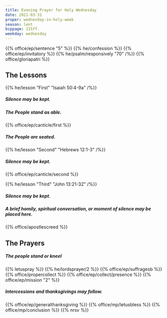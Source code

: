 ```yaml
---
title: Evening Prayer for Holy Wednesday
date: 2021-03-31
proper: wednesday-in-holy-week
season: lent
bcppage: 115ff.
weekday: wednesday
---
```

{{% office/ep/sentence "5" %}}
{{% he/confession %}}
{{% office/ep/invitatory %}}
{{% he/psalm/responsively "70" /%}}
{{% office/gloriapatri %}}

## The Lessons
{{% he/lesson "First" "Isaiah 50:4-9a" /%}}

##### Silence may be kept.
##### The People stand as able.
{{% office/ep/canticle/first %}}
##### The People are seated.

{{% he/lesson "Second"  "Hebrews 12:1-3" /%}}

##### Silence may be kept.
{{% office/ep/canticle/second %}}

{{% he/lesson "Third" "John 13:21-32" /%}}

##### Silence may be kept.
##### A brief homily, spiritual conversation, or moment of silence may be placed here.

{{% office/apostlescreed %}}

## The Prayers
##### The people stand or kneel
{{% letuspray %}}
{{% he/lordsprayer/2 %}}
{{% office/ep/suffragesb %}}
{{% office/propercollect %}}
{{% office/ep/collect/presence %}}
{{% office/ep/mission "2" %}}
##### Intercessions and thanksgivings may follow.

{{% office/ep/generalthanksgiving %}}
{{% office/mp/letusbless %}}
{{% office/mp/conclusion %}}
{{% nrsv %}}
